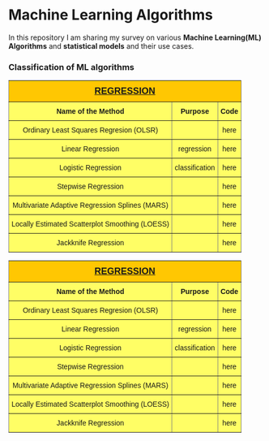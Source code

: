 # Machine Learning Algorithms

In this repository I am sharing my survey on various **Machine Learning(ML) Algorithms** and **statistical models** and their use cases.

###                                         Classification of ML algorithms

<style type="text/css">
.tg  {border-collapse:collapse;border-spacing:0;}
.tg td{font-family:Arial, sans-serif;font-size:14px;padding:10px 5px;border-style:solid;border-width:1px;overflow:hidden;word-break:normal;border-color:black;}
.tg th{font-family:Arial, sans-serif;font-size:14px;font-weight:normal;padding:10px 5px;border-style:solid;border-width:1px;overflow:hidden;word-break:normal;border-color:black;}
.tg .tg-c82p{background-color:#fffe65;border-color:inherit;text-align:center;vertical-align:top}
.tg .tg-0s7r{font-size:18px;background-color:#ffc702;border-color:inherit;text-align:center;vertical-align:top}
</style>
<table class="tg">
  <tr>
    <th class="tg-0s7r" colspan="3"><span style="font-weight:bold;text-decoration:underline">REGRESSION</span><br></th>
  </tr>
  <tr>
    <td class="tg-c82p"><span style="font-weight:bold">Name of the Method</span></td>
    <td class="tg-c82p"><span style="font-weight:bold">Purpose</span></td>
    <td class="tg-c82p"><span style="font-weight:bold">Code</span></td>
  </tr>
  <tr>
    <td class="tg-c82p">Ordinary Least Squares Regresion (OLSR)</td>
    <td class="tg-c82p"></td>
    <td class="tg-c82p">here</td>
  </tr>
  <tr>
    <td class="tg-c82p">Linear Regression</td>
    <td class="tg-c82p">regression</td>
    <td class="tg-c82p">here</td>
  </tr>
  <tr>
    <td class="tg-c82p">Logistic Regression</td>
    <td class="tg-c82p">classification</td>
    <td class="tg-c82p">here</td>
  </tr>
  <tr>
    <td class="tg-c82p">Stepwise Regression</td>
    <td class="tg-c82p"></td>
    <td class="tg-c82p">here</td>
  </tr>
  <tr>
    <td class="tg-c82p">Multivariate Adaptive Regression Splines (MARS)</td>
    <td class="tg-c82p"></td>
    <td class="tg-c82p">here</td>
  </tr>
  <tr>
    <td class="tg-c82p">Locally Estimated Scatterplot Smoothing (LOESS)</td>
    <td class="tg-c82p"></td>
    <td class="tg-c82p">here</td>
  </tr>
  <tr>
    <td class="tg-c82p">Jackknife Regression</td>
    <td class="tg-c82p"></td>
    <td class="tg-c82p">here</td>
  </tr>
</table>
<style type="text/css">
.tg  {border-collapse:collapse;border-spacing:0;}
.tg td{font-family:Arial, sans-serif;font-size:14px;padding:10px 5px;border-style:solid;border-width:1px;overflow:hidden;word-break:normal;border-color:black;}
.tg th{font-family:Arial, sans-serif;font-size:14px;font-weight:normal;padding:10px 5px;border-style:solid;border-width:1px;overflow:hidden;word-break:normal;border-color:black;}
.tg .tg-c82p{background-color:#fffe65;border-color:inherit;text-align:center;vertical-align:top}
.tg .tg-0s7r{font-size:18px;background-color:#ffc702;border-color:inherit;text-align:center;vertical-align:top}
</style>
<table class="tg">
  <tr>
    <th class="tg-0s7r" colspan="3"><span style="font-weight:bold;text-decoration:underline">REGRESSION</span><br></th>
  </tr>
  <tr>
    <td class="tg-c82p"><span style="font-weight:bold">Name of the Method</span></td>
    <td class="tg-c82p"><span style="font-weight:bold">Purpose</span></td>
    <td class="tg-c82p"><span style="font-weight:bold">Code</span></td>
  </tr>
  <tr>
    <td class="tg-c82p">Ordinary Least Squares Regresion (OLSR)</td>
    <td class="tg-c82p"></td>
    <td class="tg-c82p">here</td>
  </tr>
  <tr>
    <td class="tg-c82p">Linear Regression</td>
    <td class="tg-c82p">regression</td>
    <td class="tg-c82p">here</td>
  </tr>
  <tr>
    <td class="tg-c82p">Logistic Regression</td>
    <td class="tg-c82p">classification</td>
    <td class="tg-c82p">here</td>
  </tr>
  <tr>
    <td class="tg-c82p">Stepwise Regression</td>
    <td class="tg-c82p"></td>
    <td class="tg-c82p">here</td>
  </tr>
  <tr>
    <td class="tg-c82p">Multivariate Adaptive Regression Splines (MARS)</td>
    <td class="tg-c82p"></td>
    <td class="tg-c82p">here</td>
  </tr>
  <tr>
    <td class="tg-c82p">Locally Estimated Scatterplot Smoothing (LOESS)</td>
    <td class="tg-c82p"></td>
    <td class="tg-c82p">here</td>
  </tr>
  <tr>
    <td class="tg-c82p">Jackknife Regression</td>
    <td class="tg-c82p"></td>
    <td class="tg-c82p">here</td>
  </tr>
</table>
